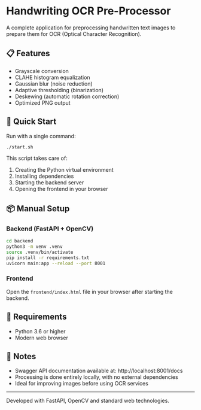 # Handwriting OCR Pre-Processor

A complete application for preprocessing handwritten text images to prepare them for OCR (Optical Character Recognition).

## 📋 Features

- Grayscale conversion
- CLAHE histogram equalization
- Gaussian blur (noise reduction)
- Adaptive thresholding (binarization)
- Deskewing (automatic rotation correction)
- Optimized PNG output

## 🚀 Quick Start

Run with a single command:

```bash
./start.sh
```

This script takes care of:
1. Creating the Python virtual environment
2. Installing dependencies
3. Starting the backend server
4. Opening the frontend in your browser

## 📦 Manual Setup

### Backend (FastAPI + OpenCV)

```bash
cd backend
python3 -m venv .venv
source .venv/bin/activate
pip install -r requirements.txt
uvicorn main:app --reload --port 8001
```

### Frontend

Open the `frontend/index.html` file in your browser after starting the backend.

## 🔧 Requirements

- Python 3.6 or higher
- Modern web browser

## 📝 Notes

- Swagger API documentation available at: http://localhost:8001/docs
- Processing is done entirely locally, with no external dependencies
- Ideal for improving images before using OCR services

---

Developed with FastAPI, OpenCV and standard web technologies.